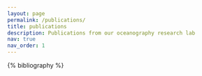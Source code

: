 ```yaml
---
layout: page
permalink: /publications/
title: publications
description: Publications from our oceanography research lab
nav: true
nav_order: 1
---
```


<!-- _pages/publications.md -->
<div class="publications">

{% bibliography %}

</div>
